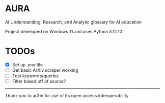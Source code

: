 # AURA
AI Understanding, Research, and Analytic glossary for AI education

Project developed on Windows 11 and uses Python 3.12.10

# TODOs
- [X] Set up .env file
- [ ] Get basic ArXiv scraper working
- [ ] Test keywords/queries
- [ ] Filter based off of source?

---
Thank you to arXiv for use of its open access interoperability.